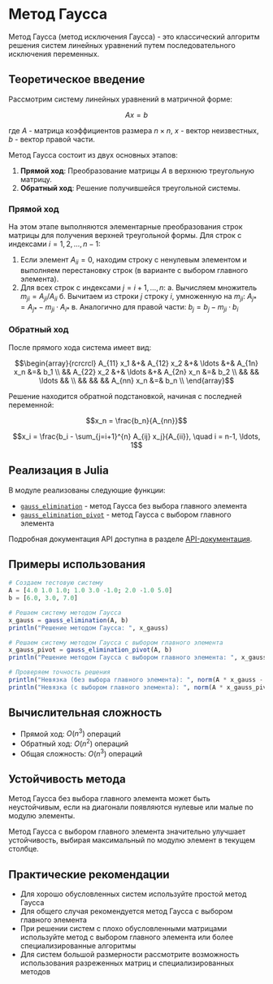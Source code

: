 # Метод Гаусса

Метод Гаусса (метод исключения Гаусса) - это классический алгоритм решения систем линейных уравнений путем последовательного исключения переменных.

## Теоретическое введение

Рассмотрим систему линейных уравнений в матричной форме:

```math
Ax = b
```

где $A$ - матрица коэффициентов размера $n \times n$, $x$ - вектор неизвестных, $b$ - вектор правой части.

Метод Гаусса состоит из двух основных этапов:

1. **Прямой ход**: Преобразование матрицы $A$ в верхнюю треугольную матрицу.
2. **Обратный ход**: Решение получившейся треугольной системы.

### Прямой ход

На этом этапе выполняются элементарные преобразования строк матрицы для получения верхней треугольной формы. Для строк с индексами $i = 1, 2, \ldots, n-1$:

1. Если элемент $A_{ii} = 0$, находим строку с ненулевым элементом и выполняем перестановку строк (в варианте с выбором главного элемента).
2. Для всех строк с индексами $j = i+1, \ldots, n$:
   а. Вычисляем множитель $m_{ji} = A_{ji} / A_{ii}$
   б. Вычитаем из строки $j$ строку $i$, умноженную на $m_{ji}$: $A_{j*} = A_{j*} - m_{ji} \cdot A_{i*}$
   в. Аналогично для правой части: $b_j = b_j - m_{ji} \cdot b_i$

### Обратный ход

После прямого хода система имеет вид:

```math
\begin{array}{rcrcrcl}
A_{11} x_1 &+& A_{12} x_2 &+& \ldots &+& A_{1n} x_n &=& b_1 \\
&& A_{22} x_2 &+& \ldots &+& A_{2n} x_n &=& b_2 \\
&& && \ldots && \\
&& && && A_{nn} x_n &=& b_n \\
\end{array}
```

Решение находится обратной подстановкой, начиная с последней переменной:

```math
x_n = \frac{b_n}{A_{nn}}
```

```math
x_i = \frac{b_i - \sum_{j=i+1}^{n} A_{ij} x_j}{A_{ii}}, \quad i = n-1, \ldots, 1
```

## Реализация в Julia

В модуле реализованы следующие функции:

- [`gauss_elimination`](@ref) - метод Гаусса без выбора главного элемента
- [`gauss_elimination_pivot`](@ref) - метод Гаусса с выбором главного элемента

Подробная документация API доступна в разделе [API-документация](@ref).

## Примеры использования

```julia
# Создаем тестовую систему
A = [4.0 1.0 1.0; 1.0 3.0 -1.0; 2.0 -1.0 5.0]
b = [6.0, 3.0, 7.0]

# Решаем систему методом Гаусса
x_gauss = gauss_elimination(A, b)
println("Решение методом Гаусса: ", x_gauss)

# Решаем систему методом Гаусса с выбором главного элемента
x_gauss_pivot = gauss_elimination_pivot(A, b)
println("Решение методом Гаусса с выбором главного элемента: ", x_gauss_pivot)

# Проверяем точность решения
println("Невязка (без выбора главного элемента): ", norm(A * x_gauss - b))
println("Невязка (с выбором главного элемента): ", norm(A * x_gauss_pivot - b))
```

## Вычислительная сложность

- Прямой ход: $O(n^3)$ операций
- Обратный ход: $O(n^2)$ операций
- Общая сложность: $O(n^3)$ операций

## Устойчивость метода

Метод Гаусса без выбора главного элемента может быть неустойчивым, если на диагонали появляются нулевые или малые по модулю элементы.

Метод Гаусса с выбором главного элемента значительно улучшает устойчивость, выбирая максимальный по модулю элемент в текущем столбце.

## Практические рекомендации

- Для хорошо обусловленных систем используйте простой метод Гаусса
- Для общего случая рекомендуется метод Гаусса с выбором главного элемента
- При решении систем с плохо обусловленными матрицами используйте метод с выбором главного элемента или более специализированные алгоритмы
- Для систем большой размерности рассмотрите возможность использования разреженных матриц и специализированных методов 